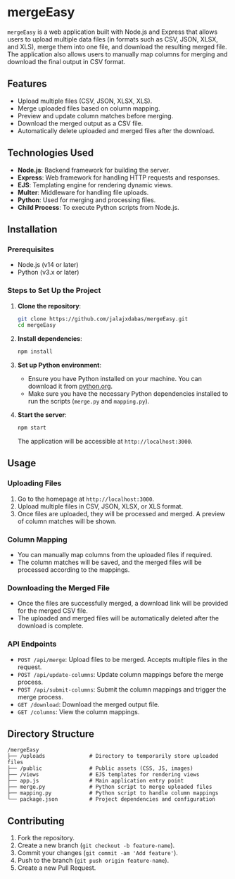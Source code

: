 # mergeEasy

`mergeEasy` is a web application built with Node.js and Express that allows users to upload multiple data files (in formats such as CSV, JSON, XLSX, and XLS), merge them into one file, and download the resulting merged file. The application also allows users to manually map columns for merging and download the final output in CSV format.

## Features
- Upload multiple files (CSV, JSON, XLSX, XLS).
- Merge uploaded files based on column mapping.
- Preview and update column matches before merging.
- Download the merged output as a CSV file.
- Automatically delete uploaded and merged files after the download.

## Technologies Used
- **Node.js**: Backend framework for building the server.
- **Express**: Web framework for handling HTTP requests and responses.
- **EJS**: Templating engine for rendering dynamic views.
- **Multer**: Middleware for handling file uploads.
- **Python**: Used for merging and processing files.
- **Child Process**: To execute Python scripts from Node.js.

## Installation

### Prerequisites
- Node.js (v14 or later)
- Python (v3.x or later)

### Steps to Set Up the Project

1. **Clone the repository**:

   ```bash
   git clone https://github.com/jalajxdabas/mergeEasy.git
   cd mergeEasy
   ```

2. **Install dependencies**:

   ```bash
   npm install
   ```

3. **Set up Python environment**:
   - Ensure you have Python installed on your machine. You can download it from [python.org](https://www.python.org/).
   - Make sure you have the necessary Python dependencies installed to run the scripts (`merge.py` and `mapping.py`).

4. **Start the server**:

   ```bash
   npm start
   ```

   The application will be accessible at `http://localhost:3000`.

## Usage

### Uploading Files
1. Go to the homepage at `http://localhost:3000`.
2. Upload multiple files in CSV, JSON, XLSX, or XLS format.
3. Once files are uploaded, they will be processed and merged. A preview of column matches will be shown.

### Column Mapping
- You can manually map columns from the uploaded files if required.
- The column matches will be saved, and the merged files will be processed according to the mappings.

### Downloading the Merged File
- Once the files are successfully merged, a download link will be provided for the merged CSV file.
- The uploaded and merged files will be automatically deleted after the download is complete.

### API Endpoints

- `POST /api/merge`: Upload files to be merged. Accepts multiple files in the request.
- `POST /api/update-columns`: Update column mappings before the merge process.
- `POST /api/submit-columns`: Submit the column mappings and trigger the merge process.
- `GET /download`: Download the merged output file.
- `GET /columns`: View the column mappings.

## Directory Structure

```
/mergeEasy
├── /uploads              # Directory to temporarily store uploaded files
├── /public               # Public assets (CSS, JS, images)
├── /views                # EJS templates for rendering views
├── app.js                # Main application entry point
├── merge.py              # Python script to merge uploaded files
├── mapping.py            # Python script to handle column mappings
└── package.json          # Project dependencies and configuration
```

## Contributing

1. Fork the repository.
2. Create a new branch (`git checkout -b feature-name`).
3. Commit your changes (`git commit -am 'Add feature'`).
4. Push to the branch (`git push origin feature-name`).
5. Create a new Pull Request.